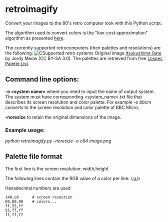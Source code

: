 # retroimagify
Convert your images to the 80's retro computer look with this Python script. 

The algorithm used to convert colors is the "low-cost approximation" algorithm as presented [here](https://www.compuphase.com/cmetric.htm).

The currently supported retrocomputers (their palettes and resolutions) are the following:
![CSupported retro systems](https://github.com/t33bu/retroimagify/blob/master/Itsukushima.png)
Original image [Itsukushima Gate](https://en.wikipedia.org/wiki/Itsukushima_Shrine#/media/File:Itsukushima_Gate.jpg) by Jordy Meow (CC BY-SA 3.0). The palettes are retrieved from free [Lospec Palette List](https://lospec.com/palette-list).

## Command line options:

**-o \<system name>** where you need to input the name of output system. The system must have corresponding <system_name>.txt file that describes its screen resolution and color palette. For example _-o bbcm_ converts to the screen resolution and color palette of BBC Micro. 
  
**-noresize** to retain the original dimensions of the image.

### Example usage:
_python retroimagify.py -noresize -o c64 image.png_

## Palette file format

The first line is the screen resolution: width,height

The following lines contain the RGB value of a color per line: r,g,b

Hexadecimal numbers are used
```
140,c8      # screen resoution
00,00,00    # colors...
ff,55,ff
55,ff,ff
ff,ff,ff
```

